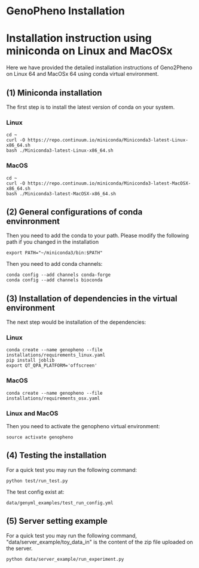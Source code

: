 # GenoPheno Installation

# Installation instruction using miniconda on Linux and MacOSx

Here we have provided the detailed installation instructions of Geno2Pheno on Linux 64 and MacOSx 64 using conda virtual environment.

## (1) Miniconda installation

The first step is to install the latest version of conda on your system.

### Linux
```
cd ~
curl -O https://repo.continuum.io/miniconda/Miniconda3-latest-Linux-x86_64.sh
bash ./Miniconda3-latest-Linux-x86_64.sh
```

### MacOS
```
cd ~
curl -O https://repo.continuum.io/miniconda/Miniconda3-latest-MacOSX-x86_64.sh
bash ./Miniconda3-latest-MacOSX-x86_64.sh
```


## (2) General configurations of conda envinronment

Then you need to add the conda to your path. Please modify the following path if you changed in the installation

```
export PATH="~/miniconda3/bin:$PATH"
```

Then you need to add conda channels:

```
conda config --add channels conda-forge
conda config --add channels bioconda
```


## (3) Installation of dependencies in the virtual environment

The next step would be installation of the dependencies:

### Linux
```
conda create --name genopheno --file installations/requirements_linux.yaml
pip install joblib
export QT_QPA_PLATFORM='offscreen'
```

### MacOS
```
conda create --name genopheno --file installations/requirements_osx.yaml

```

### Linux and MacOS


Then you need to activate the genopheno virtual environment:

```
source activate genopheno
```



## (4) Testing the installation

For a quick test you may run the following command:

```
python test/run_test.py
```

The test config exist at:

```
data/genyml_examples/test_run_config.yml
```


## (5) Server setting example

For a quick test you may run the following command, "data/server_example/toy_data_in" is the content of the zip file uploaded on the server.

```
python data/server_example/run_experiment.py
```
